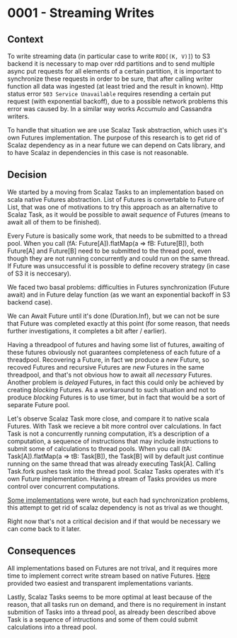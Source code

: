 0001 - Streaming Writes
===============================

Context
-------
To write streaming data (in particular case to write `RDD[(K, V)]`) to S3 backend it is necessary to map over rdd partitions and to send multiple async put requests for all elements of a certain partition, it is important to synchronize these requests in order to be sure, that after calling writer function all data was ingested (at least tried and the result in known). Http status error `503 Service Unavailable` requires resending a certain put request (with exponential backoff), due to a possible network problems this error was caused by. In a similar way works Accumulo and Cassandra writers.

To handle that situation we are use Scalaz Task abstraction, which uses it's own Futures implementation. The purpose of this research is to get rid of Scalaz dependency as in a near future we can depend on Cats library, and to have Scalaz in dependencies in this case is not reasonable. 

Decision
--------
We started by a moving from Scalaz Tasks to an implementation based on scala native Futures abstraction. List of Futures is convertable to Future of List, that was one of motivations to try this approach as an alternative to Scalaz Task, as it would be possible to await _sequence_ of Futures (means to await all of them to be finished). 

Every Future is basically some work, that needs to be submitted to a thread pool. When you call (fA: Future[A]).flatMap(a => fB: Future[B]), both Future[A] and Future[B] need to be submitted to the thread pool, even though they are not running concurrently and could run on the same thread. If Future was unsuccessful it is possible to define recovery strategy (in case of S3 it is neccesary). 

We faced two basal problems: difficulties in Futures synchronization (Future await) and in Future delay function (as we want an exponential backoff in S3 backend case). 

We can Await Future until it's done (Duration.Inf), but we can not be sure that Future was completed exactly at this point (for some reason, that needs further investigations, it completes a bit after / earlier). 

Having a threadpool of futures and having some list of futures, awaiting of these futures obviously not guarantees completeness of each future of a threadpool. Recovering a Future, in fact we produce a _new_ Future, so recoved Futures and recursive Futures are _new_ Futures in the same threadpool, and that's not obvious how to await all _necessary_ Futures. Another problem is _delayed_ Futures, in fact this could only be achieved by creating _blocking_ Futures. As a workaround to such situation and not to produce _blocking_ Futures is to use timer, but in fact that would be a sort of separate Future pool.

Let's observe Scalaz Task more close, and compare it to native scala Futures.
With Task we recieve a bit more control over calculations. In fact Task is not a concurrently running computation, it’s a description of a computation, a sequence of instructions that may include instructions to submit some of calculations to thread pools. When you call (tA: Task[A]).flatMap(a => tB: Task[B]), the Task[B] will by default just continue running on the same thread that was already executing Task[A]. Calling Task.fork pushes task into the thread pool. Scalaz Tasks operates with it's own Future implementation. Having a stream of Tasks provides us more control over concurrent computations. 

[Some implementations](https://gist.github.com/pomadchin/33b53086cbf81a6256ddb452090e4e3b) were wrote, but each had synchronization problems, this attempt to get rid of scalaz dependency is not as trival as we thought. 

Right now that's not a critical decision and if that would be necessary we can come back to it later.

Consequences
------------
All implementations based on Futures are not trival, and it requires more time to implement correct write stream based on native Futures. [Here](https://gist.github.com/pomadchin/33b53086cbf81a6256ddb452090e4e3b) provided two easiest and transparent implementations variants.

Lastly, Scalaz Tasks seems to be more optimal at least because of the reason, that all tasks run on demand, and there is no requirement in instant submition of Tasks into a thread pool, as already been described above Task is a sequence of intructions and some of them could submit calculations into a thread pool.
